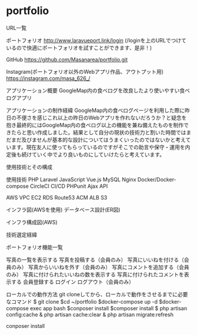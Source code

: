 # portfolio

URL一覧

ポートフォリオ
http://www.laravueport.link/login
(/loginを上のURLでつけているので快適にポートフォリオを試すことができます、是非！)

GitHub
https://github.com/Masanarea/portfolio.git


Instagram(ポートフォリオ以外のWebアプリ作品、アウトプット用)
https://instagram.com/masa_626_/


アプリケーション概要
GoogleMap内の食べログを改良したより使いやすい食べログアプリ

アプリケーションの制作経緯
GoogleMap内の食べログページを利用した際に昨日の不便さを感じこれ以上の昨日のWebアプリを作れないだろうか？と疑念を抱き最終的にはGoogleMap内の食べログ以上の機能を兼ね備えたものを制作できたらと思い作成しました。結果として自分の現状の技術力と割いた時間ではまだまだ及びませんが基本的な設計についてはうまくいったのではないかと考えています。現在友人に使ってもらっているのですがそこでの助言や保守・運用を内定後も続けていく中でより良いものにしていけたらと考えています。

使用技術とその構成

使用技術
PHP
Laravel
JavaScript
Vue.js
MySQL
Nginx
Docker/Docker-compose
CircleCI CI/CD
PHPunit
Ajax API

AWS
VPC
EC2
RDS
Route53
ACM
ALB
S3



インフラ図(AWSを使用)
データベース設計(ER図)

インフラ構成図(AWS)

技術選定経緯





ポートフォリオ機能一覧

写真の一覧を表示する
写真を投稿する（会員のみ）
写真にいいねを付ける（会員のみ）
写真からいいねを外す（会員のみ）
写真にコメントを追加する（会員のみ）
写真に付けられたいいねの数を表示する
写真に付けられたコメントを表示する
会員登録する
ログイン
ログアウト（会員のみ）


ローカルでの動作方法
git cloneしてから、ローカルで動作をさせるまでに必要なコマンド
$ git clone
$cd ~/portfolio
$docker-compose up -d
$docker-compose exec app bash
$conposer install 
$composer install
$ php artisan config:cache & php artisan cache:clear &   php artisan migrate:refresh


conposer install